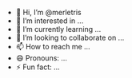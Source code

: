 - 👋 Hi, I’m @merletris
- 👀 I’m interested in ...
- 🌱 I’m currently learning ...
- 💞️ I’m looking to collaborate on ...
- 📫 How to reach me ...
- 😄 Pronouns: ...
- ⚡ Fun fact: ...

<!---
merletris/merletris is a ✨ special ✨ repository because its `README.md` (this file) appears on your GitHub profile.
You can click the Preview link to take a look at your changes.
--->
